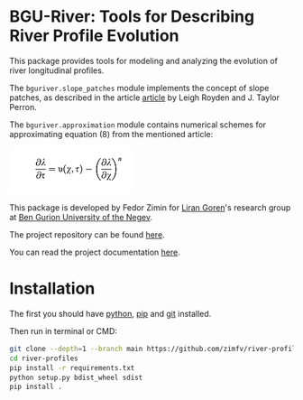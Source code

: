 # BGU-River: Tools for Describing River Profile Evolution

This package provides tools for modeling and analyzing the evolution of river longitudinal profiles.

The `bguriver.slope_patches` module implements the concept of slope patches, as described in the article [article](https://agupubs.onlinelibrary.wiley.com/doi/10.1002/jgrf.20031) by Leigh Royden and J. Taylor Perron.

The `bguriver.approximation` module contains numerical schemes for approximating equation (8) from the mentioned article:

![Image](pics/eq8.png)


This package is developed by Fedor Zimin for [Liran Goren](https://sites.google.com/site/gorenliran/home)'s research group at [Ben Gurion University of the Negev](https://www.bgu.ac.il/en).

The project repository can be found [here](https://github.com/zimfv/river-profiles).

You can read the project documentation [here](https://zimfv.github.io/river-profiles).


# Installation 
The first you should have [python](https://www.python.org/), [pip](https://pypi.org/project/pip/) and [git](https://git-scm.com/) installed.

Then run in terminal or CMD:
```bash
git clone --depth=1 --branch main https://github.com/zimfv/river-profiles
cd river-profiles
pip install -r requirements.txt
python setup.py bdist_wheel sdist
pip install .
```